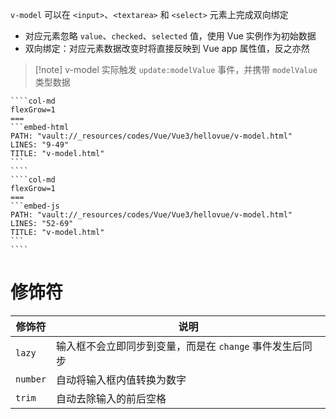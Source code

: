 `v-model` 可以在 `<input>`、`<textarea>` 和 `<select>` 元素上完成双向绑定
* 对应元素忽略 `value`、`checked`、`selected` 值，使用 Vue 实例作为初始数据
* 双向绑定：对应元素数据改变时将直接反映到 Vue app 属性值，反之亦然

> [!note] v-model 实际触发 `update:modelValue` 事件，并携带 `modelValue` 类型数据


`````col
````col-md
flexGrow=1
===
```embed-html
PATH: "vault://_resources/codes/Vue/Vue3/hellovue/v-model.html"
LINES: "9-49"
TITLE: "v-model.html"
```
````
````col-md
flexGrow=1
===
```embed-js
PATH: "vault://_resources/codes/Vue/Vue3/hellovue/v-model.html"
LINES: "52-69"
TITLE: "v-model.html"
```
````
`````

# 修饰符

| 修饰符      | 说明                                |
| -------- | --------------------------------- |
| `lazy`   | 输入框不会立即同步到变量，而是在 `change` 事件发生后同步 |
| `number` | 自动将输入框内值转换为数字                     |
| `trim`   | 自动去除输入的前后空格                       |
